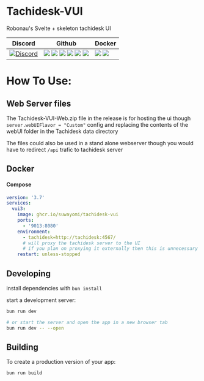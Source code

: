 # Tachidesk-VUI

Robonau's Svelte + skeleton tachidesk UI

| Discord                                                                                                                                                    | Github                                                                                                                                                                                                                                                                                                                                                                                                                                    | Docker                                                                                                                                                      |
| ---------------------------------------------------------------------------------------------------------------------------------------------------------- | ----------------------------------------------------------------------------------------------------------------------------------------------------------------------------------------------------------------------------------------------------------------------------------------------------------------------------------------------------------------------------------------------------------------------------------------- | ----------------------------------------------------------------------------------------------------------------------------------------------------------- |
| [![Discord](https://img.shields.io/discord/801021177333940224.svg?label=discord&labelColor=7289da&color=2c2f33&style=flat)](https://discord.gg/DDZdqZWaHA) | ![](https://img.shields.io/github/stars/Suwayomi/Tachidesk-VUI.svg) ![](https://img.shields.io/github/forks/Suwayomi/Tachidesk-VUI.svg) ![](https://img.shields.io/github/tag/Suwayomi/Tachidesk-VUI.svg) ![](https://img.shields.io/github/release/Suwayomi/Tachidesk-VUI.svg) ![](https://img.shields.io/github/issues/Suwayomi/Tachidesk-VUI.svg) ![](https://github.com/Suwayomi/Tachidesk-VUI/actions/workflows/build.yml/badge.svg) | ![](https://ghcr-badge.deta.dev/suwayomi/tachidesk-vui/latest_tag?filter=latest) ![](https://ghcr-badge.deta.dev/suwayomi/tachidesk-vui/size?filter=latest) |

# How To Use:

## Web Server files

The Tachidesk-VUI-Web.zip file in the release is for hosting the ui though `server.webUIFlavor = "Custom"` config and replacing the contents of the webUI folder in the Tachidesk data directory

The files could also be used in a stand alone webserver though you would have to redirect `/api` trafic to tachidesk server

## Docker

#### Compose

```yaml
version: '3.7'
services:
  vui3:
    image: ghcr.io/suwayomi/tachidesk-vui
    ports:
      - '9013:8080'
    environment:
      - tachidesk=http://tachidesk:4567/
      # will proxy the tachidesk server to the UI
      # if you plan on proxying it externally then this is unnecessary
    restart: unless-stopped
```

## Developing

install dependencies with `bun install`

start a development server:

```bash
bun run dev

# or start the server and open the app in a new browser tab
bun run dev -- --open
```

## Building

To create a production version of your app:

```bash
bun run build
```
